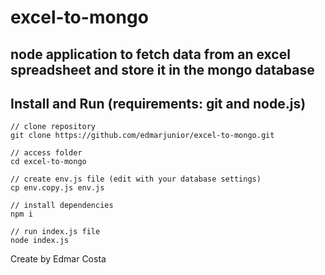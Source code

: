 # excel-to-mongo
 
 ## node application to fetch data from an excel spreadsheet and store it in the mongo database
 
 
## Install and Run (requirements: git and node.js)

```
// clone repository
git clone https://github.com/edmarjunior/excel-to-mongo.git

// access folder
cd excel-to-mongo

// create env.js file (edit with your database settings)
cp env.copy.js env.js

// install dependencies
npm i

// run index.js file
node index.js
```

Create by Edmar Costa

